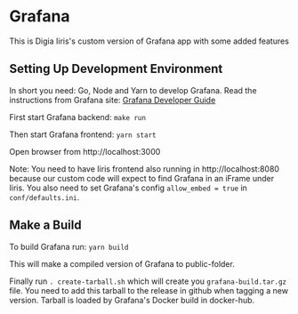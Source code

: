 # Grafana

This is Digia Iiris's custom version of Grafana app with some added features

## Setting Up Development Environment

In short you need: Go, Node and Yarn to develop Grafana.
Read the instructions from Grafana site:
[Grafana Developer Guide](https://github.com/grafana/grafana/blob/main/contribute/developer-guide.md)

First start Grafana backend:
`make run`

Then start Grafana frontend:
`yarn start`

Open browser from http://localhost:3000

Note: You need to have Iiris frontend also running in http://localhost:8080 because our custom code will expect to find
Grafana in an iFrame under Iiris. You also need to set Grafana's config `allow_embed = true` in `conf/defaults.ini`.

## Make a Build

To build Grafana run:
`yarn build`

This will make a compiled version of Grafana to public-folder.

Finally run `. create-tarball.sh` which will create you `grafana-build.tar.gz` file.
You need to add this tarball to the release in github when tagging a new version. Tarball is loaded by Grafana's
Docker build in docker-hub.
